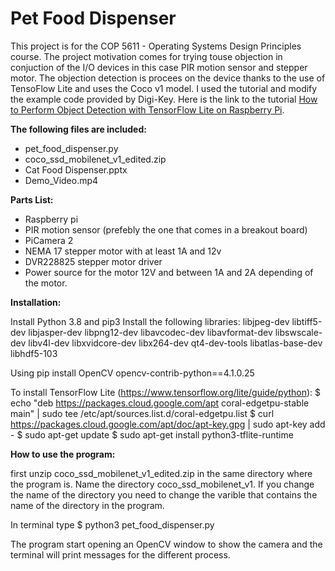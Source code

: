# Pet Food Dispenser 

This project is for the COP 5611 - Operating Systems Design Principles course. The project motivation comes for trying touse objection in conjuction of the I/O devices in this case PIR motion sensor and stepper motor. The objection detection is procees on the device thanks to the use of TensoFlow Lite and uses the Coco v1 model. I used the tutorial and modify the example code provided by Digi-Key. Here is the link to the tutorial [How to Perform Object Detection with TensorFlow Lite on Raspberry Pi](https://www.digikey.com/en/maker/projects/how-to-perform-object-detection-with-tensorflow-lite-on-raspberry-pi/b929e1519c7c43d5b2c6f89984883588).

**The following files are included:**
* pet_food_dispenser.py 
* coco_ssd_mobilenet_v1_edited.zip
* Cat Food Dispenser.pptx
* Demo_Video.mp4

**Parts List:**
* Raspberry pi 
* PIR motion sensor (prefebly the one that comes in a breakout board)
* PiCamera 2 
* NEMA 17 stepper motor with at least 1A and 12v
* DVR228825 stepper motor driver
* Power source for the motor 12V and between 1A and 2A depending of the motor.

**Installation:**

Install Python 3.8 and pip3
Install the following libraries:
libjpeg-dev 
libtiff5-dev 
libjasper-dev 
libpng12-dev 
libavcodec-dev 
libavformat-dev 
libswscale-dev 
libv4l-dev 
libxvidcore-dev 
libx264-dev
qt4-dev-tools 
libatlas-base-dev 
libhdf5-103

Using pip install OpenCV
opencv-contrib-python==4.1.0.25

To install TensorFlow Lite (https://www.tensorflow.org/lite/guide/python):
$ echo "deb https://packages.cloud.google.com/apt coral-edgetpu-stable main" | sudo tee /etc/apt/sources.list.d/coral-edgetpu.list
$ curl https://packages.cloud.google.com/apt/doc/apt-key.gpg | sudo apt-key add -
$ sudo apt-get update
$ sudo apt-get install python3-tflite-runtime

**How to use the program:**

first unzip coco_ssd_mobilenet_v1_edited.zip in the same directory where the program is. Name the directory coco_ssd_mobilenet_v1. If you change the name of the directory you need to change the varible that contains the name of the directory in the program.

In terminal type $ python3 pet_food_dispenser.py

The program start opening an OpenCV window to show the camera and the terminal will print messages for the different process.
